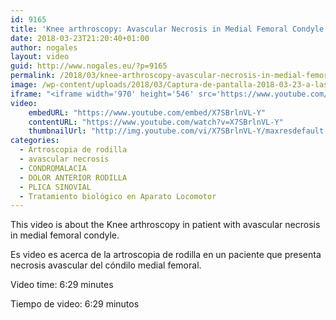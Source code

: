 ```yaml
---
id: 9165
title: 'Knee arthroscopy: Avascular Necrosis in Medial Femoral Condyle'
date: 2018-03-23T21:20:40+01:00
author: nogales
layout: video
guid: http://www.nogales.eu/?p=9165
permalink: /2018/03/knee-arthroscopy-avascular-necrosis-in-medial-femoral-condyle/
image: /wp-content/uploads/2018/03/Captura-de-pantalla-2018-03-23-a-las-20.25.02.png
iframe: "<iframe width='970' height='546' src='https://www.youtube.com/embed/X7SBrlnVL-Y' frameborder='0' allowfullscreen></iframe>"
video:
    embedURL: "https://www.youtube.com/embed/X7SBrlnVL-Y"
    contentURL: "https://www.youtube.com/watch?v=X7SBrlnVL-Y"
    thumbnailUrl: "http://img.youtube.com/vi/X7SBrlnVL-Y/maxresdefault.jpg"
categories:
  - Artroscopia de rodilla
  - avascular necrosis
  - CONDROMALACIA
  - DOLOR ANTERIOR RODILLA
  - PLICA SINOVIAL
  - Tratamiento biológico en Aparato Locomotor
---
```

This video is about the Knee arthroscopy in patient with avascular necrosis in medial femoral condyle.

Es video es acerca de la artroscopia de rodilla en un paciente que presenta necrosis avascular del cóndilo medial femoral.


Video time: 6:29 minutes

Tiempo de video: 6:29 minutos